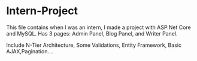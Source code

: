 # Intern-Project

This file contains when I was an intern, I made a project with ASP.Net Core and MySQL. Has 3 pages: Admin Panel, Blog Panel, and Writer Panel. 

Include N-Tier Architecture, Some Validations, Entity Framework, Basic AJAX,Pagination....
